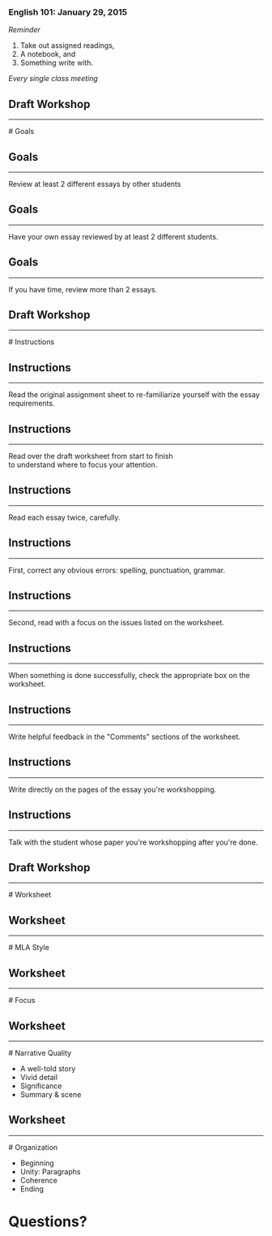 ### English 101: January 29, 2015

*Reminder*

1. Take out assigned readings,
2. A notebook, and
3. Something write with.

*Every single class meeting*



## Draft Workshop
<hr />
# Goals


## Goals
<hr />
Review at least 2 different essays by other students


## Goals
<hr />
Have your own essay reviewed by at least 2 different students.


## Goals
<hr />

If you have time, review more than 2 essays.



## Draft Workshop
<hr />
# Instructions


## Instructions
<hr />
Read the original assignment sheet to re-familiarize yourself with the essay requirements.


## Instructions
<hr />
Read over the draft worksheet from start to finish<br />to understand where to focus your attention.


## Instructions
<hr />
Read each essay twice, carefully.


## Instructions
<hr />
First, correct any obvious errors: spelling, punctuation, grammar.


## Instructions
<hr />
Second, read with a focus on the issues listed on the worksheet.


## Instructions
<hr />
When something is done successfully, check the appropriate box on the worksheet.


## Instructions
<hr />
Write helpful feedback in the "Comments" sections of the worksheet.


## Instructions
<hr />
Write directly on the pages of the essay you're workshopping.


## Instructions
<hr />
Talk with the student whose paper you're workshopping after you're done.



## Draft Workshop
<hr />
# Worksheet


## Worksheet
<hr />
# MLA Style


## Worksheet
<hr />
# Focus


## Worksheet
<hr />
# Narrative Quality

* A well-told story
* Vivid detail
* Significance
* Summary &amp; scene


## Worksheet
<hr />
# Organization

* Beginning
* Unity: Paragraphs
* Coherence
* Ending



# Questions?